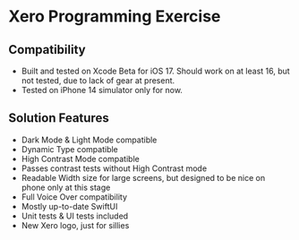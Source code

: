 #  Xero Programming Exercise

## Compatibility

- Built and tested on Xcode Beta for iOS 17.  Should work on at least 16, but not tested, due to lack of gear at present.
- Tested on iPhone 14 simulator only for now.

## Solution Features

- Dark Mode & Light Mode compatible
- Dynamic Type compatible
- High Contrast Mode compatible
- Passes contrast tests without High Contrast mode
- Readable Width size for large screens, but designed to be nice on phone only at this stage
- Full Voice Over compatibility
- Mostly up-to-date SwiftUI
- Unit tests & UI tests included
- New Xero logo, just for sillies


